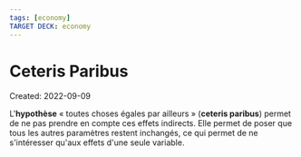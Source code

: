 ```yaml
---
tags: [economy] 
TARGET DECK: economy
---
```

# Ceteris Paribus
Created: 2022-09-09

L'**hypothèse** « toutes choses égales par ailleurs » (**ceteris paribus**) permet de ne pas prendre en compte ces effets indirects. Elle permet de poser que tous les autres paramètres restent inchangés, ce qui permet de ne s'intéresser qu'aux effets d'une seule variable.